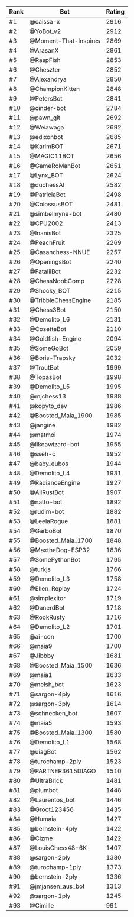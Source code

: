 Rank|Bot|Rating
---|---|---
#1|@caissa-x|2916
#2|@YoBot_v2|2912
#3|@Moment-That-Inspires|2869
#4|@ArasanX|2861
#5|@RaspFish|2853
#6|@Cheszter|2852
#7|@Alexandrya|2850
#8|@ChampionKitten|2848
#9|@PetersBot|2841
#10|@cinder-bot|2784
#11|@pawn_git|2692
#12|@Weiawaga|2692
#13|@edixonbot|2685
#14|@KarimBOT|2671
#15|@MAGIC11BOT|2656
#16|@GameRoManBot|2651
#17|@Lynx_BOT|2624
#18|@duchessAI|2582
#19|@PatriciaBot|2498
#20|@ColossusBOT|2481
#21|@simbelmyne-bot|2480
#22|@CPU2002|2413
#23|@InanisBot|2325
#24|@PeachFruit|2269
#25|@Casanchess-NNUE|2257
#26|@OpeningsBot|2240
#27|@FataliiBot|2232
#28|@ChessNoobComp|2228
#29|@Shocky_BOT|2215
#30|@TribbleChessEngine|2185
#31|@Chess3Bot|2150
#32|@Demolito_L6|2131
#33|@CosetteBot|2110
#34|@Goldfish-Engine|2094
#35|@SomeGoBot|2059
#36|@Boris-Trapsky|2032
#37|@TroutBot|1999
#38|@TopasBot|1998
#39|@Demolito_L5|1995
#40|@mjchess13|1988
#41|@kopyto_dev|1986
#42|@Boosted_Maia_1900|1985
#43|@jangine|1982
#44|@matmoi|1974
#45|@likeawizard-bot|1955
#46|@sseh-c|1952
#47|@baby_eubos|1944
#48|@Demolito_L4|1931
#49|@RadianceEngine|1927
#50|@AllRustBot|1907
#51|@natto-bot|1892
#52|@rudim-bot|1882
#53|@LeelaRogue|1881
#54|@GarboBot|1870
#55|@Boosted_Maia_1700|1848
#56|@MaxtheDog-ESP32|1836
#57|@SomePythonBot|1795
#58|@turkjs|1766
#59|@Demolito_L3|1758
#60|@Ellen_Replay|1724
#61|@simplexitor|1719
#62|@DanerdBot|1718
#63|@RookRusty|1716
#64|@Demolito_L2|1701
#65|@ai-con|1700
#66|@maia9|1700
#67|@Jibbby|1681
#68|@Boosted_Maia_1500|1636
#69|@maia1|1633
#70|@melsh_bot|1623
#71|@sargon-4ply|1616
#72|@sargon-3ply|1614
#73|@schnecken_bot|1607
#74|@maia5|1593
#75|@Boosted_Maia_1300|1580
#76|@Demolito_L1|1568
#77|@uiagBot|1562
#78|@turochamp-2ply|1523
#79|@PARTNER3615DIAGO|1510
#80|@UltraBrick|1481
#81|@plumbot|1448
#82|@Laurentos_bot|1446
#83|@Groot123456|1435
#84|@Humaia|1427
#85|@bernstein-4ply|1422
#86|@Cizme|1422
#87|@LouisChess48-6K|1407
#88|@sargon-2ply|1380
#89|@turochamp-1ply|1373
#90|@bernstein-2ply|1336
#91|@jmjansen_aus_bot|1313
#92|@sargon-1ply|1245
#93|@Cimille|991
